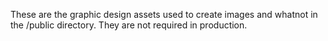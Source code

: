 These are the graphic design assets used to create images and whatnot in the /public directory.  They are not required in production.
